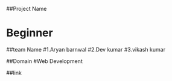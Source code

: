 ##Project Name
<h1>Beginner</h1>

##team Name
#1.Aryan barnwal
#2.Dev kumar
#3.vikash kumar

##Domain
#Web Development

##link
